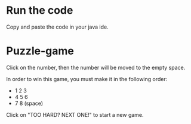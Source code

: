 # Run the code

Copy and paste the code in your java ide. 

# Puzzle-game

Click on the number, then the number will be moved to the empty space. 

In order to win this game, you must make it in the following order: 

- 1 2 3
- 4 5 6
- 7 8 (space)

Click on "TOO HARD? NEXT ONE!" to start a new game. 
